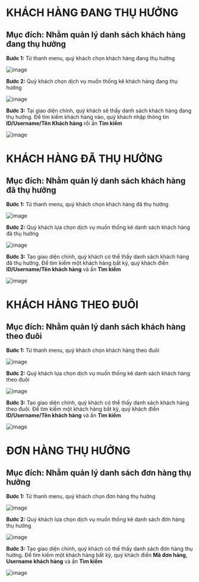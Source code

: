 # KHÁCH HÀNG ĐANG THỤ HƯỞNG

## Mục đích: Nhằm quản lý danh sách khách hàng đang thụ hưởng

**Bước 1:** Từ thanh menu, quý khách chọn khách hàng đang thụ hưởng

![image](https://user-images.githubusercontent.com/109578103/202075044-183b4c2a-7603-4f23-8888-2a6d779f4263.png)
 
**Bước 2:** Quý khách chọn dịch vụ muốn thống kê khách hàng đang thụ hưởng

![image](https://user-images.githubusercontent.com/109578103/202075085-629d06fb-c0f2-4911-b403-978f8a5b3617.png)

**Bước 3:** Tại giao diện chính, quý khách sẽ thấy danh sách khách hàng đang thụ hưởng. Để tìm kiếm khách hàng nào, quý khách nhập thông tin **ID/Username/Tên Khách hàng** rồi ấn **Tìm kiếm**
 
![image](https://user-images.githubusercontent.com/109578103/202075124-9d56c9cc-bcd7-412a-9a97-45446a0454ea.png)

# KHÁCH HÀNG ĐÃ THỤ HƯỞNG

## Mục đích: Nhằm quản lý danh sách khách hàng đã thụ hưởng

**Bước 1:** Từ thanh menu, quý khách chọn khách hàng đã thụ hưởng
 
 ![image](https://user-images.githubusercontent.com/109578103/202075152-e34d8201-3c2a-4bd0-8532-38aa8afef383.png)

**Bước 2:** Quý khách lựa chọn dịch vụ muốn thống kê danh sách khách hàng đã thụ hưởng

![image](https://user-images.githubusercontent.com/109578103/202075175-4a9bdb72-3d69-4972-802b-0ffa4dc9bbc6.png)

**Bước 3:** Tạo giao diện chính, quý khách có thể thấy danh sách khách hàng đã thụ hưởng. Để tìm kiếm một khách hàng bất kỳ, quý khách điền **ID/Username/Tên khách hàng** và ấn **Tìm kiếm**
 
 ![image](https://user-images.githubusercontent.com/109578103/202075212-aaee24dc-c87a-495a-8377-08564dcd9712.png)

# KHÁCH HÀNG THEO ĐUÔI

## Mục đích: Nhằm quản lý danh sách khách hàng theo đuôi

**Bước 1:** Từ thanh menu, quý khách chọn khách hàng theo đuôi

![image](https://user-images.githubusercontent.com/109578103/202075248-a68e434d-c0aa-47dd-81b6-f602ec90f852.png)

**Bước 2:** Quý khách lựa chọn dịch vụ muốn thống kê danh sách khách hàng theo đuôi

![image](https://user-images.githubusercontent.com/109578103/202075281-1a566e1c-afe7-4c39-ac60-beb7fc9e60be.png)
 
**Bước 3:** Tạo giao diện chính, quý khách có thể thấy danh sách khách hàng theo đuôi. Để tìm kiếm một khách hàng bất kỳ, quý khách điền **ID/Username/Tên khách hàng** và ấn **Tìm kiếm**

![image](https://user-images.githubusercontent.com/109578103/202075315-fc674da2-de5c-4ac2-acf3-8631b99961f2.png)

# ĐƠN HÀNG THỤ HƯỞNG

## Mục đích: Nhằm quản lý danh sách đơn hàng thụ hưởng

**Bước 1:** Từ thanh menu, quý khách chọn đơn hàng thụ hưởng

![image](https://user-images.githubusercontent.com/109578103/202075353-a2bd0718-8f3e-42a1-bc42-1b614535ae53.png)

**Bước 2:** Quý khách lựa chọn dịch vụ muốn thống kê danh sách đơn hàng thụ hưởng

![image](https://user-images.githubusercontent.com/109578103/202075381-e2ec35a3-d36f-4037-91e5-1ff225836de4.png)
 
**Bước 3:** Tạo giao diện chính, quý khách có thể thấy danh sách đơn hàng thụ hưởng. Để tìm kiếm một khách hàng bất kỳ, quý khách điền **Mã đơn hàng**, **Username khách hàng** và ấn **Tìm kiếm**
 
![image](https://user-images.githubusercontent.com/109578103/202075405-22b302c4-b813-4337-a911-3f90aa6e59b3.png)


